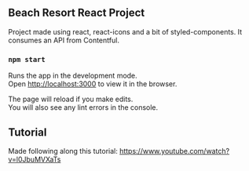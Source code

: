 ## Beach Resort React Project

Project made using react, react-icons and a bit of styled-components. It consumes an API from Contentful.

### `npm start`

Runs the app in the development mode.<br />
Open [http://localhost:3000](http://localhost:3000) to view it in the browser.

The page will reload if you make edits.<br />
You will also see any lint errors in the console.

## Tutorial

Made following along this tutorial: https://www.youtube.com/watch?v=l0JbuMVXaTs